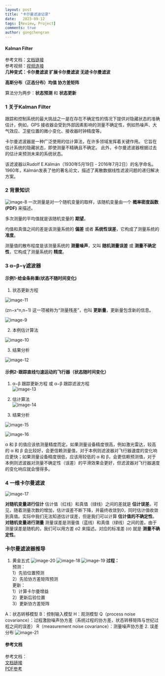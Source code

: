 ```yaml
---
layout: post
title: "卡尔曼滤波记录"
date:   2023-09-12
tags: [Review, Project]
comments: true
author: gongchengran
---
```


#### Kalman Filter
参考文档：[文档链接](https://www.kalmanfilter.net/default.aspx)  
参考视频：[视频连接](https://www.bilibili.com/video/BV1PT411b7e9/?spm_id_from=333.999.0.0)       
**几种变式：卡尔曼滤波 扩展卡尔曼滤波 无迹卡尔曼滤波**  

**高斯分布（正态分布）均值 协方差矩阵**   

算法分为两步：**状态预测** 和 **状态更新**

### 1 关于Kalman Filter  

跟踪和控制系统的最大挑战之一是在存在不确定性的情况下提供对隐藏状态的准确估计，例如，GPS 接收器会受到外部因素影响的测量不确定性，例如热噪声、大气效应、卫星位置的微小变化、接收器时钟精度等。

卡尔曼滤波器是一种广泛使用的估计算法，在许多领域发挥着关键作用。 它旨在估计系统的隐藏状态，即使测量不精确且不确定。 此外，卡尔曼滤波器根据过去的估计来预测未来的系统状态。

该滤波器以Rudolf E.Kálmán（1930年5月19日 - 2016年7月2日）的名字命名。1960年，Kálmán发表了他的著名论文，描述了离散数据线性滤波问题的递归解决方案。

### 2 背景知识
![image-8](../images/kf/image-8.png)
 一次测量是对一个随机变量的取样，该随机变量由一个 **概率密度函数(PDF)** 来描述。

多次测量的平均值就是该随机变量的 **期望**。

均值和真值之间的差是该测量系统的 **偏差** 或者 **系统性误差**，它构成了测量系统的 **准度**。

测量值的散布程度是该测量系统的 **测量噪声**，又叫 **随机测量误差** 或 **测量不确定性**，它构成了测量系统的 **精度**。 

### 3 α−β−γ滤波器
#### 示例1-给金条称重(状态不随时间变化)

1. 状态更新方程    

![image-11](../images/kf/image-11.png) 

(zn−x^n,n−1) 这一项被称为“测量残差”，也叫 **更新量**，更新量包含新的信息。

![image-9](../images/kf/image-9.png)  

2. 本例估计算法 

![image-10](../images/kf/image-10.png)  

3. 结果分析

![image-12](../images/kf/image-12.png)

#### 示例2-跟踪直线匀速运动的飞行器（状态随时间变化）

1. α−β 跟踪更新方程 或 α−β 跟踪滤波方程   
![image-13](../images/kf/image-13.png)

2. 估计算法   
![image-14](../images/kf/image-14.png)

3. 结果分析  

![image-15](../images/kf/image-15.png)

![image-16](../images/kf/image-16.png)

α 和 β 的值应该依测量精度而定。如果测量设备精度很高，例如激光雷达，较高的 α 和 β 会比较好，会更信赖测量值，对于本例则滤波器对飞行器速度的变化响应更快；如果测量设备精度很低，应该用较低的 α 和 β，会更信赖预测值，对于本例则滤波器对测量不确定性（误差）的平滑效果会更好，但滤波器对飞行器速度的变化响应就会慢得多。   

### 4 一维卡尔曼滤波

![image-17](../images/kf/image-17.png)

**对随机变量进行估计**
估计值（红线）和真值（绿线）之间的差就是 **估计误差**。可见，随着测量次数的增加，估计误差不断下降，并最终收敛到0，同时估计值收敛到真值。实际中我们无法知道估计误差，但是我们可以计算 **估计值的不确定性**。   
**对随机变量进行测量**
测量误差是测量值（蓝线）和真值（绿线）之间的差。由于测量误差是随机的，我们可以用方差 σ2 来描述。对应的标准差 (σ) 就是 **测量不确定性**。 

### 卡尔曼滤波器推导
1. 黄金五式
![image-20](../images/kf/image-20.png)
![image-18](../images/kf/image-18.png)
![image-19](../images/kf/image-19.png)
**过程：**  
预测：  
1）先验位置预测  
2）先验协方差矩阵预测      
更新：   
1）计算卡尔曼增益   
2）更新后验位置     
3）更新协方差矩阵   



A：状态转移模型
B：控制输入模型
H：观测模型
Q（process noise covariance）：过程激励噪声协方差（系统过程的协方差，状态转移矩阵与世纪过程之间的误差）
R（measurement noise covariance）：测量噪声协方差
2. 误差分布
![image-21](../images/kf/image-21.png)

#### 参考文档
参考文档：  
[文档链接](https://www.kalmanfilter.net/default.aspx)    
[PDF参考](https://www.cs.unc.edu/~welch/media/pdf/kalman_intro.pdf)
